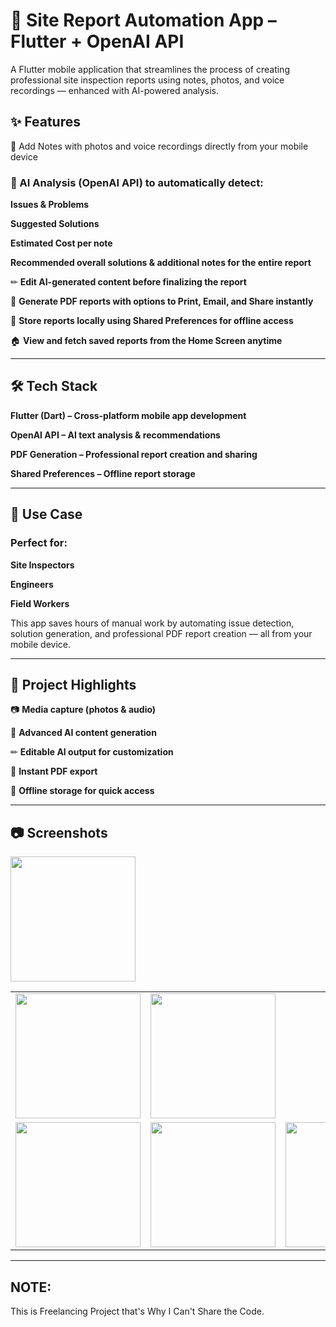 # 📱 Site Report Automation App – Flutter + OpenAI API
A Flutter mobile application that streamlines the process of creating professional site inspection reports using notes, photos, and voice recordings — enhanced with AI-powered analysis.

## ✨ Features
📝 Add Notes with photos and voice recordings directly from your mobile device


### 🤖 AI Analysis (OpenAI API) to automatically detect:
**Issues & Problems**

**Suggested Solutions**

**Estimated Cost per note**

**Recommended overall solutions & additional notes for the entire report**

✏ **Edit AI-generated content before finalizing the report**

📄 **Generate PDF reports with options to Print, Email, and Share instantly**

💾 **Store reports locally using Shared Preferences for offline access**

🏠 **View and fetch saved reports from the Home Screen anytime**

---

## 🛠 Tech Stack
**Flutter (Dart) – Cross-platform mobile app development**

**OpenAI API – AI text analysis & recommendations**

**PDF Generation – Professional report creation and sharing**

**Shared Preferences – Offline report storage**

---

## 🚀 Use Case
### Perfect for:
**Site Inspectors**

**Engineers**

**Field Workers**

This app saves hours of manual work by automating issue detection, solution generation, and professional PDF report creation — all from your mobile device.

---

## 📌 Project Highlights
📷 **Media capture (photos & audio)**

🤖 **Advanced AI content generation**

✏ **Editable AI output for customization**

📄 **Instant PDF export**

💾 **Offline storage for quick access**

---

## 📷 Screenshots

<table>
  <tr
    <td><img src="https://github.com/user-attachments/assets/9b18009b-cb90-427f-a71c-a6d55d7864ec" width="200"/></td>
    <td><img src="https://github.com/user-attachments/assets/371cc0df-4fec-4455-ad6c-b58a7617f22a" width="200"/></td>
    <td><img src="https://github.com/user-attachments/assets/b578b4e6-b1d9-4dfb-a4a6-1337caa1f68c" width="200"/></td>
  </tr>
  <tr>
    <td><img src="https://github.com/user-attachments/assets/b1be5cb9-ea99-46fd-a3f1-175f746c6b2b" width="200"/></td>
    <td><img src="https://github.com/user-attachments/assets/4a67b18a-4b16-4b98-b6f0-aba1d1506dd8" width="200"/></td>
    <td><img src="https://github.com/user-attachments/assets/05a19251-6a73-4c7d-a3c9-f9f7a3436280" width="200"/></td>
  </tr>
</table>

---

## NOTE:
This is Freelancing Project that's Why I Can't Share the Code.
